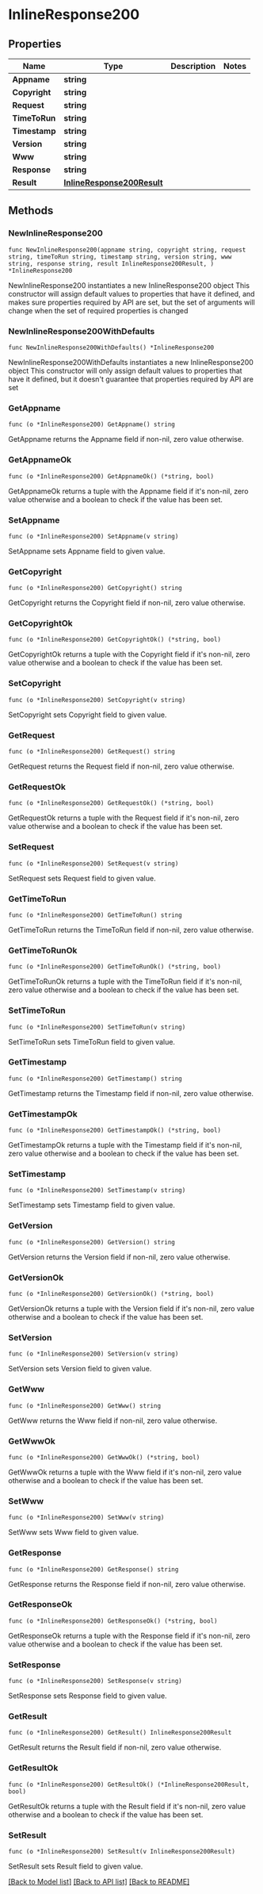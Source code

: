 # InlineResponse200

## Properties

Name | Type | Description | Notes
------------ | ------------- | ------------- | -------------
**Appname** | **string** |  | 
**Copyright** | **string** |  | 
**Request** | **string** |  | 
**TimeToRun** | **string** |  | 
**Timestamp** | **string** |  | 
**Version** | **string** |  | 
**Www** | **string** |  | 
**Response** | **string** |  | 
**Result** | [**InlineResponse200Result**](InlineResponse200Result.md) |  | 

## Methods

### NewInlineResponse200

`func NewInlineResponse200(appname string, copyright string, request string, timeToRun string, timestamp string, version string, www string, response string, result InlineResponse200Result, ) *InlineResponse200`

NewInlineResponse200 instantiates a new InlineResponse200 object
This constructor will assign default values to properties that have it defined,
and makes sure properties required by API are set, but the set of arguments
will change when the set of required properties is changed

### NewInlineResponse200WithDefaults

`func NewInlineResponse200WithDefaults() *InlineResponse200`

NewInlineResponse200WithDefaults instantiates a new InlineResponse200 object
This constructor will only assign default values to properties that have it defined,
but it doesn't guarantee that properties required by API are set

### GetAppname

`func (o *InlineResponse200) GetAppname() string`

GetAppname returns the Appname field if non-nil, zero value otherwise.

### GetAppnameOk

`func (o *InlineResponse200) GetAppnameOk() (*string, bool)`

GetAppnameOk returns a tuple with the Appname field if it's non-nil, zero value otherwise
and a boolean to check if the value has been set.

### SetAppname

`func (o *InlineResponse200) SetAppname(v string)`

SetAppname sets Appname field to given value.


### GetCopyright

`func (o *InlineResponse200) GetCopyright() string`

GetCopyright returns the Copyright field if non-nil, zero value otherwise.

### GetCopyrightOk

`func (o *InlineResponse200) GetCopyrightOk() (*string, bool)`

GetCopyrightOk returns a tuple with the Copyright field if it's non-nil, zero value otherwise
and a boolean to check if the value has been set.

### SetCopyright

`func (o *InlineResponse200) SetCopyright(v string)`

SetCopyright sets Copyright field to given value.


### GetRequest

`func (o *InlineResponse200) GetRequest() string`

GetRequest returns the Request field if non-nil, zero value otherwise.

### GetRequestOk

`func (o *InlineResponse200) GetRequestOk() (*string, bool)`

GetRequestOk returns a tuple with the Request field if it's non-nil, zero value otherwise
and a boolean to check if the value has been set.

### SetRequest

`func (o *InlineResponse200) SetRequest(v string)`

SetRequest sets Request field to given value.


### GetTimeToRun

`func (o *InlineResponse200) GetTimeToRun() string`

GetTimeToRun returns the TimeToRun field if non-nil, zero value otherwise.

### GetTimeToRunOk

`func (o *InlineResponse200) GetTimeToRunOk() (*string, bool)`

GetTimeToRunOk returns a tuple with the TimeToRun field if it's non-nil, zero value otherwise
and a boolean to check if the value has been set.

### SetTimeToRun

`func (o *InlineResponse200) SetTimeToRun(v string)`

SetTimeToRun sets TimeToRun field to given value.


### GetTimestamp

`func (o *InlineResponse200) GetTimestamp() string`

GetTimestamp returns the Timestamp field if non-nil, zero value otherwise.

### GetTimestampOk

`func (o *InlineResponse200) GetTimestampOk() (*string, bool)`

GetTimestampOk returns a tuple with the Timestamp field if it's non-nil, zero value otherwise
and a boolean to check if the value has been set.

### SetTimestamp

`func (o *InlineResponse200) SetTimestamp(v string)`

SetTimestamp sets Timestamp field to given value.


### GetVersion

`func (o *InlineResponse200) GetVersion() string`

GetVersion returns the Version field if non-nil, zero value otherwise.

### GetVersionOk

`func (o *InlineResponse200) GetVersionOk() (*string, bool)`

GetVersionOk returns a tuple with the Version field if it's non-nil, zero value otherwise
and a boolean to check if the value has been set.

### SetVersion

`func (o *InlineResponse200) SetVersion(v string)`

SetVersion sets Version field to given value.


### GetWww

`func (o *InlineResponse200) GetWww() string`

GetWww returns the Www field if non-nil, zero value otherwise.

### GetWwwOk

`func (o *InlineResponse200) GetWwwOk() (*string, bool)`

GetWwwOk returns a tuple with the Www field if it's non-nil, zero value otherwise
and a boolean to check if the value has been set.

### SetWww

`func (o *InlineResponse200) SetWww(v string)`

SetWww sets Www field to given value.


### GetResponse

`func (o *InlineResponse200) GetResponse() string`

GetResponse returns the Response field if non-nil, zero value otherwise.

### GetResponseOk

`func (o *InlineResponse200) GetResponseOk() (*string, bool)`

GetResponseOk returns a tuple with the Response field if it's non-nil, zero value otherwise
and a boolean to check if the value has been set.

### SetResponse

`func (o *InlineResponse200) SetResponse(v string)`

SetResponse sets Response field to given value.


### GetResult

`func (o *InlineResponse200) GetResult() InlineResponse200Result`

GetResult returns the Result field if non-nil, zero value otherwise.

### GetResultOk

`func (o *InlineResponse200) GetResultOk() (*InlineResponse200Result, bool)`

GetResultOk returns a tuple with the Result field if it's non-nil, zero value otherwise
and a boolean to check if the value has been set.

### SetResult

`func (o *InlineResponse200) SetResult(v InlineResponse200Result)`

SetResult sets Result field to given value.



[[Back to Model list]](../README.md#documentation-for-models) [[Back to API list]](../README.md#documentation-for-api-endpoints) [[Back to README]](../README.md)


